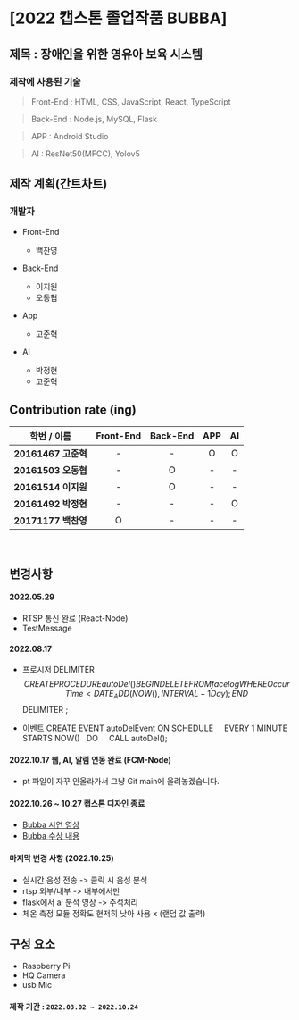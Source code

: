 [2022 캡스톤 졸업작품 BUBBA]
=================
## 제목 : 장애인을 위한 영유아 보육 시스템

### 제작에 사용된 기술
> Front-End : HTML, CSS, JavaScript, React, TypeScript

> Back-End : Node.js, MySQL, Flask

> APP : Android Studio

> AI : ResNet50(MFCC), Yolov5

## 제작 계획(간트차트)


### 개발자

<p>
    <ul>
        <li>Front-End</li>
        <ul>
            <li>백찬영</li>
        </ul>
    </ul>
    <ul>
        <li>Back-End</li>
        <ul>
            <li>이지원</li>
            <li>오동협</li>
        </ul>
    </ul>
    <ul>
        <li>App</li>
        <ul>
            <li>고준혁</li>
        </ul>
    </ul>
    <ul>
        <li>AI</li>
        <ul>
            <li>박정현</li>
            <li>고준혁</li>
        </ul>
    </ul>
</p>


## Contribution rate (ing)

|      학번 / 이름       | Front-End | Back-End | APP | AI
|:---------------------:|:---:|:---:|:-----:|:-------------------:|
| <b>20161467 고준혁</b> |  -  |  -  |   O   |          O          |
| <b>20161503 오동협</b> |  -  |  O  |   -   |          -          |
| <b>20161514 이지원</b> |  -  |  O  |   -   |          -          |
| <b>20161492 박정현</b> |  -  |  -  |   -   |          O          |
| <b>20171177 백찬영</b> |  O  |  -  |   -   |          -          |
<br>

## 변경사항 

#### 2022.05.29
- RTSP 통신 완료 (React-Node)
- TestMessage

#### 2022.08.17
- 프로시저
DELIMITER $$
CREATE PROCEDURE autoDel()
BEGIN
DELETE FROM facelog WHERE OccurTime < DATE_ADD(NOW(), INTERVAL -1 Day);
END $$
DELIMITER ;

- 이벤트
CREATE EVENT autoDelEvent
ON SCHEDULE    
 EVERY 1 MINUTE
 STARTS NOW()  
 DO    
 CALL autoDel();

#### 2022.10.17 웹, AI, 알림 연동 완료 (FCM-Node)
- pt 파일이 자꾸 안올라가서 그냥 Git main에 올려놓겠습니다.

#### 2022.10.26 ~ 10.27 캡스톤 디자인 종료
- [Bubba 시연 영상](https://www.youtube.com/watch?v=Q10lJ1bpXZ8&t=26s)
- [Bubba 수상 내용](https://aisw.hoseo.ac.kr/board/notice/view?idx=324)

#### 마지막 변경 사항 (2022.10.25)
* 실시간 음성 전송 -> 클릭 시 음성 분석
* rtsp 외부/내부 -> 내부에서만
* flask에서 ai 분석 영상 -> 주석처리
* 체온 측정 모듈 정확도 현저히 낮아 사용 x (랜덤 값 출력)

## 구성 요소
- Raspberry Pi 
- HQ Camera
- usb Mic

#### 제작 기간 : `2022.03.02 ~ 2022.10.24`
